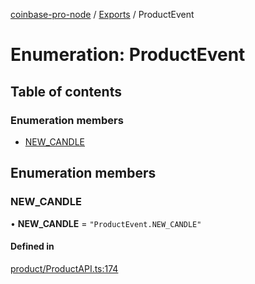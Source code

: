 [coinbase-pro-node](../README.md) / [Exports](../modules.md) / ProductEvent

# Enumeration: ProductEvent

## Table of contents

### Enumeration members

- [NEW\_CANDLE](ProductEvent.md#new_candle)

## Enumeration members

### NEW\_CANDLE

• **NEW\_CANDLE** = `"ProductEvent.NEW_CANDLE"`

#### Defined in

[product/ProductAPI.ts:174](https://github.com/bennycode/coinbase-pro-node/blob/9734468/src/product/ProductAPI.ts#L174)

